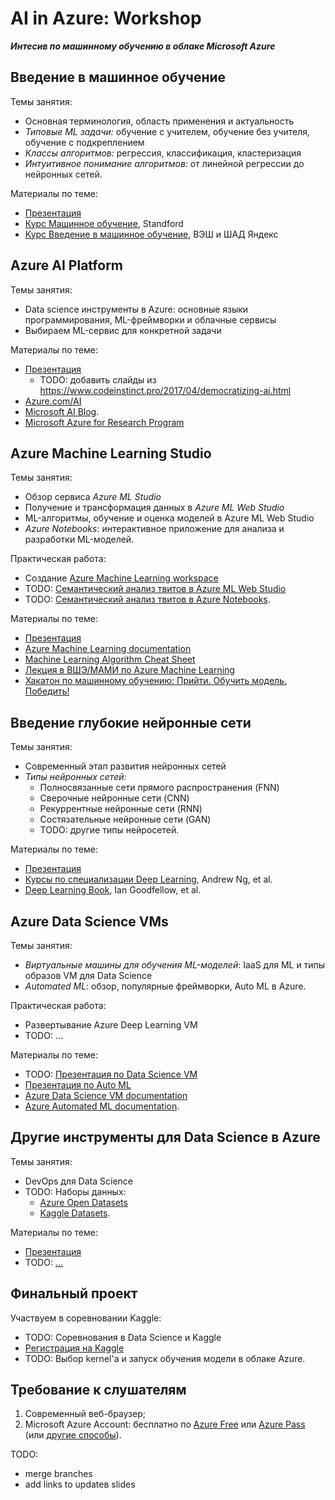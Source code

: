 
# AI in Azure: Workshop
___Интесив по машинному обучению в облаке Microsoft Azure___


## Введение в машинное обучение

Темы занятия:
* Основная терминология, область применения и актуальность
* _Типовые ML задачи:_ обучение с учителем, обучение без учителя, обучение с подкреплением
* _Классы алгоритмов:_ регрессия, классификация, кластеризация
* _Интуитивное понимание алгоритмов:_ от линейной регрессии до нейронных сетей.

Материалы по теме:
* [Презентация](http://0xcode.in/machine-learning-intro)
* [Курс Машинное обучение](https://ru.coursera.org/learn/machine-learning), Standford
* [Курс Введение в машинное обучение](https://ru.coursera.org/learn/vvedenie-mashinnoe-obuchenie), ВЭШ и ШАД Яндекс


## Azure AI Platform

Темы занятия:
* Data science инструменты в Azure: основные языки программирования, ML-фреймворки и облачные сервисы
* Выбираем ML-сервис для конкретной задачи

Материалы по теме:
* [Презентация]() 
  * TODO: добавить слайды из https://www.codeinstinct.pro/2017/04/democratizing-ai.html
* [Azure.com/AI](https://www.azure.com/ai)
* [Microsoft AI Blog](https://blogs.microsoft.com/ai/).
* [Microsoft Azure for Research Program](https://www.microsoft.com/en-us/research/academic-program/microsoft-azure-for-research/)


## Azure Machine Learning Studio

Темы занятия:
* Обзор сервиса _Azure ML Studio_
* Получение и трансформация данных в _Azure ML Web Studio_
* ML-алгоритмы, обучение и оценка моделей в Azure ML Web Studio
* _Azure Notebooks_: интерактивное приложение для анализа и разработки ML-моделей.

Практическая работа:
* Cоздание [Azure Machine Learning workspace](https://studio.azureml.net/)
* TODO: [Семантический анализ твитов в Azure ML Web Studio](https://www.codeinstinct.pro/2015/12/community-dev-camp14.html)
* TODO: [Семантический анализ твитов в Azure Notebooks]().

Материалы по теме:
* [Презентация](https://1drv.ms/p/s!Aq3CCEvm580vi51cDmfJywjXGUuqnQ?e=8FA5RD)
* [Azure Machine Learning documentation](https://docs.microsoft.com/en-us/azure/machine-learning/)
* [Machine Learning Algorithm Cheat Sheet](https://docs.microsoft.com/en-us/azure/machine-learning/studio/algorithm-cheat-sheet)
* [Лекция в ВШЭ/МАМИ по Azure Machine Learning](https://www.codeinstinct.pro/2015/10/azureml-lecture-at-hse.html)
* [Хакатон по машинному обучению: Прийти. Обучить модель. Победить!](https://www.codeinstinct.pro/2015/11/azure-ml-hackathon.html)


## Введение глубокие нейронные сети
Темы занятия:
* Современный этап развития нейронных сетей
* _Типы нейронных сетей:_
  * Полносвязанные сети прямого распространения (FNN)
  * Сверочные нейронные сети (CNN) 
  * Рекуррентные нейронные сети (RNN)
  * Состязательные нейронные сети (GAN)
  * TODO: другие типы нейросетей.

Материалы по теме:
* [Презентация](http://0xcode.in/deep-learning-intro)
* [Курсы по специализации Deep Learning](https://www.deeplearning.ai/deep-learning-specialization/), Andrew Ng, et al.
* [Deep Learning Book](http://www.deeplearningbook.org/), Ian Goodfellow, et al.


## Azure Data Science VMs

Темы занятия:
* _Виртуальные машины для обучения ML-моделей_: IaaS для ML и типы образов VM для Data Science
* _Automated ML_: обзор, популярные фреймворки, Auto ML в Azure.

Практическая работа:
* Развертывание Azure Deep Learning VM
* TODO: ...

Материалы по теме:
* TODO: [Презентация по Data Science VM](http://0xcode.in/deep-learning-intro)
* [Презентация по Auto ML](http://0xcode.in/auto-ml-intro)
* [Azure Data Science VM documentation](https://docs.microsoft.com/en-us/azure/machine-learning/data-science-virtual-machine/)
* [Azure Automated ML documentation](https://docs.microsoft.com/en-us/azure/machine-learning/service/concept-automated-ml).


## Другие инструменты для Data Science в Azure

Темы занятия:
* DevOps для Data Science
* TODO: Наборы данных:
  * [Azure Open Datasets](https://azure.microsoft.com/en-in/services/open-datasets/)
  * [Kaggle Datasets](https://www.kaggle.com/datasets).

Материалы по теме:
* [Презентация](https://www.codeinstinct.pro/2018/11/data-science-in-cloud.html)
* TODO: [...]()


## Финальный проект

Участвуем в соревновании Kaggle:
* TODO: Соревнования в Data Science и Kaggle
* [Регистрация на Kaggle](https://www.kaggle.com/)
* TODO: Выбор kernel'a и запуск обучения модели в облаке Azure.


## Требование к слушателям
1. Современный веб-браузер;
2. Microsoft Azure Account: бесплатно по [Azure Free](https://azure.microsoft.com/ru-ru/free/) или [Azure Pass](https://www.microsoftazurepass.com/) 
(или [другие способы](http://www.codeinstinct.pro/2016/10/cloud-for-free.html)).


TODO: 
- merge branches
- add links to updateв slides

